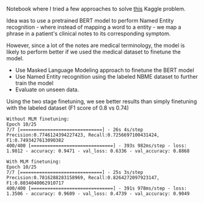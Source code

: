 Notebook where I tried a few approaches to solve [this](https://www.kaggle.com/c/nbme-score-clinical-patient-notes) Kaggle problem.

Idea was to use a pretrained BERT model to perform Named Entity recognition - where instead of mapping a word to a entity - we map a phrase in a patient's clinical notes to its corresponding symptom.

However, since a lot of the notes are medical terminology, the model is likely to perform better if we used the medical dataset to finetune the model.

- Use Masked Language Modeling approach to finetune the BERT model
- Use Named Entity recognition using the labeled NBME dataset to further train the model
- Evaluate on unseen data.


Using the two stage finetuning, we see better results than simply finetuning with the labeled dataset (F1 score of 0.8 vs 0.74)
```
Without MLM finetuning:
Epoch 10/25
7/7 [==============================] - 26s 4s/step
Precision:0.7746124394227423, Recall:0.7256697100431424, F1:0.7493427613090382
400/400 [==============================] - 393s 982ms/step - loss: 1.9812 - accuracy: 0.9471 - val_loss: 0.6336 - val_accuracy: 0.8868

With MLM finetuning:
Epoch 10/25
7/7 [==============================] - 25s 3s/step
Precision:0.7816288283158969, Recall:0.8264272097923147, F1:0.8034040062910717
400/400 [==============================] - 391s 978ms/step - loss: 1.3506 - accuracy: 0.9609 - val_loss: 0.4739 - val_accuracy: 0.9049
```




